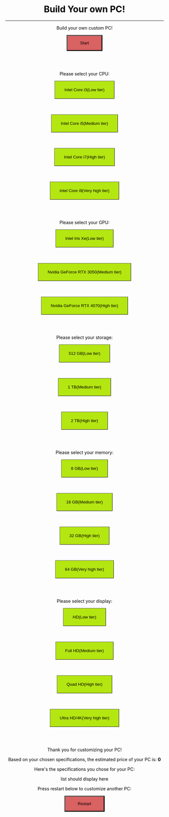 <!-- The website has been built using the website template from Mr. Mortensen's repository: https://github.com/jm1021/leuck_reunion.
The Architect theme for my website has been used. Credits to the Architect theme repository: https://github.com/pages-themes/architect.
Another credits to Intel and Nvidia for the CPU and GPU products that I included in the code. -->
<html>
    <h1 class="main-page">Build Your own PC!</h1>
    <hr>
    <style>
        .main-page{
            text-align: center;
            color: #000000;
        }
        .button_css{
            background-color: #b4e612;
            margin-bottom: 50px;
            padding-top: 20px;
            padding-bottom: 20px;
            padding-right: 30px;
            padding-left: 30px;
            transition: all 0.6s;
            border-width: 1px;
        }
        .button_css:hover{
            background-color: #5b6342;
            color: #babdd9;
        }
        .start-end-button{
            background-color: #d96262;
            margin-bottom: 50px;
            padding-top: 15px;
            padding-bottom: 15px;
            padding-right: 40px;
            padding-left: 40px;
            transition: all 0.6s;
            border-width: 3px;
        }
        .start-end-button:hover{
            background-color: #888a4e;
            color: #abd6d1;
        }
        #price-comment{
            background-color: #f2ef35;
            border-width: 5px;
        }
    </style>
<body>
<div class="main-page">
    <div id="start-page" class="text-style">
        <p>Build your own custom PC!</p>
        <button class="start-end-button" id="start-button" onclick="startSpecs()">Start</button>
    </div>
    <div id="select-cpu" class="text-style">
        <p>Please select your CPU:</p>
        <button class="button_css" onclick="lowTier(1)">Intel Core i3(Low tier)</button>
        <br>
        <button class="button_css" onclick="medTier(1)">Intel Core i5(Medium tier)</button>
        <br>
        <button class="button_css" onclick="highTier(1)">Intel Core i7(High tier)</button>
        <br>
        <button class="button_css" onclick="veryhighTier(1)">Intel Core i9(Very high tier)</button>
    </div>
    <div id="select-gpu" class="text-style">
        <p>Please select your GPU:</p>
        <button class="button_css" onclick="lowTier(2)">Intel Iris Xe(Low tier)</button>
        <br>
        <button class="button_css" onclick="medTier(2)">Nvidia GeForce RTX 3050(Medium tier)</button>
        <br>
        <button class="button_css" onclick="highTier(2)">Nvidia GeForce RTX 4070(High tier)</button>
    </div>
    <div id="select-storage" class="text-style">
        <p>Please select your storage:</p>
        <button class="button_css" onclick="lowTier(3)">512 GB(Low tier)</button>
        <br>
        <button class="button_css" onclick="medTier(3)">1 TB(Medium tier)</button>
        <br>
        <button class="button_css" onclick="highTier(3)">2 TB(High tier)</button>
    </div>
    <div id="select-memory" class="text-style">
        <p>Please select your memory:</p>
        <button class="button_css" onclick="lowTier(4)">8 GB(Low tier)</button>
        <br>
        <button class="button_css" onclick="medTier(4)">16 GB(Medium tier)</button>
        <br>
        <button class="button_css" onclick="highTier(4)">32 GB(High tier)</button>
        <br>
        <button class="button_css" onclick="veryhighTier(4)">64 GB(Very high tier)</button>
    </div>
    <div id="select-display" class="text-style">
        <p>Please select your display:</p>
        <button class="button_css" onclick="lowTier(5)">HD(Low tier)</button>
        <br>
        <button class="button_css" onclick="medTier(5)">Full HD(Medium tier)</button>
        <br>
        <button class="button_css" onclick="highTier(5)">Quad HD(High tier)</button>
        <br>
        <button class="button_css" onclick="veryhighTier(5)">Ultra HD/4K(Very high tier)</button>
    </div>
    <div id="end-screen" class="text-style">
        <p>Thank you for customizing your PC!</p>
        <p>Based on your chosen specifications, the estimated price of your PC is: <strong><span id="price">0</span></strong></p>
        <p><span id="price-comment"></span></p>
        <p>Here's the specifications you chose for your PC:</p>
        <p id="customization-list">list should display here</p>
        <p>Press restart below to customize another PC:</p>
        <button class="start-end-button" id="restart-button" onclick="restartCustomization()">Restart</button>
    </div>
</div>

<script>
    const homeScreen = document.getElementById("start-page");
    const cpuScreen = document.getElementById("select-cpu");
    const gpuScreen = document.getElementById("select-gpu");
    const storageScreen = document.getElementById("select-storage");
    const memoryScreen = document.getElementById("select-memory");
    const displayScreen = document.getElementById("select-display");

    const finishScreen = document.getElementById("end-screen");
    const price_display = document.getElementById("price");
    const price_comment_display = document.getElementById("price-comment");
    const displaySpecsList = document.getElementById("customization-list");
    const restart = document.getElementById("restart-button");

    homeScreen.style.display = "block";
    cpuScreen.style.display = "none";
    gpuScreen.style.display = "none";
    storageScreen.style.display = "none";
    memoryScreen.style.display = "none";
    displayScreen.style.display = "none";
    finishScreen.style.display = "none";

    var priceSum = 0;
    var specsList = [];

    console.log(specsList);
    
    // Function starts the customization form, called by start button
    function startSpecs() {
        homeScreen.style.display = "none";
        cpuScreen.style.display = "block";
    }

    // Function is called for all low tier selections
    function lowTier(pageNumber) {
        priceSum = priceSum + 150;
        if(pageNumber === 1){
            cpuScreen.style.display = "none";
            gpuScreen.style.display = "block";
            specsList.push("CPU: Intel Core i3");
        } else if(pageNumber === 2){
            gpuScreen.style.display = "none";
            storageScreen.style.display = "block";
            specsList.push("GPU: Intel Iris Xe");
        } else if(pageNumber === 3){
            storageScreen.style.display = "none";
            memoryScreen.style.display = "block";
            specsList.push("Storage: 512 GB");
        } else if(pageNumber === 4){
            memoryScreen.style.display = "none";
            displayScreen.style.display = "block";
            specsList.push("Memory: 8 GB");
        } else if(pageNumber === 5){
            displayScreen.style.display = "none";
            finishScreen.style.display = "block";
            specsList.push("Display: HD");
            checkFinishDisplay();
        }
    }

    // Function is called for all medium tier selections
    function medTier(pageNumber) {
        priceSum = priceSum + 300;
        if(pageNumber === 1){
            cpuScreen.style.display = "none";
            gpuScreen.style.display = "block";
            specsList.push("CPU: Intel Core i5");
        } else if(pageNumber === 2){
            gpuScreen.style.display = "none";
            storageScreen.style.display = "block";
            specsList.push("GPU: Nvidia GeForce RTX 3050");
        } else if(pageNumber === 3){
            storageScreen.style.display = "none";
            memoryScreen.style.display = "block";
            specsList.push("Storage: 1 TB");
        } else if(pageNumber === 4){
            memoryScreen.style.display = "none";
            displayScreen.style.display = "block";
            specsList.push("Memory: 16 GB");
        } else if(pageNumber === 5){
            displayScreen.style.display = "none";
            finishScreen.style.display = "block";
            specsList.push("Display: Full HD");
            checkFinishDisplay();
        }
    }

    // Function is called for all high tier selections
    function highTier(pageNumber) {
        priceSum = priceSum + 600;
        if(pageNumber === 1){
            cpuScreen.style.display = "none";
            gpuScreen.style.display = "block";
            specsList.push("CPU: Intel Core i7");
        } else if(pageNumber === 2){
            gpuScreen.style.display = "none";
            storageScreen.style.display = "block";
            specsList.push("GPU: Nvidia GeForce RTX 4070");
        } else if(pageNumber === 3){
            storageScreen.style.display = "none";
            memoryScreen.style.display = "block";
            specsList.push("Storage: 2 TB");
        } else if(pageNumber === 4){
            memoryScreen.style.display = "none";
            displayScreen.style.display = "block";
            specsList.push("Memory: 32 GB");
        } else if(pageNumber === 5){
            displayScreen.style.display = "none";
            finishScreen.style.display = "block";
            specsList.push("Display: Quad HD");
            checkFinishDisplay();
        }
    }

    // Function is called for all very high tier selections, only available for some configurations
    function veryhighTier(pageNumber) {
        priceSum = priceSum + 800;
        if(pageNumber === 1){
            cpuScreen.style.display = "none";
            gpuScreen.style.display = "block";
            specsList.push("CPU: Intel Core i9");
        } else if(pageNumber === 4){
            memoryScreen.style.display = "none";
            displayScreen.style.display = "block";
            specsList.push("Memory: 64 GB");
        } else if(pageNumber === 5){
            displayScreen.style.display = "none";
            finishScreen.style.display = "block";
            specsList.push("Display: Ultra HD/4K");
            checkFinishDisplay();
        }
    }

    // Checks if user is on finish screen and displays necessary info on finish screen
    function checkFinishDisplay(){
        if (finishScreen.style.display === "block") {
            // Display price
            price_display.innerHTML = priceSum + " dollars";
            // Display comment
            if(priceSum <= 1000){
                price_comment_display.innerHTML = "The PC with your specifications is relatively cheap!";
            } else if(priceSum <= 1500 && priceSum > 1000){
                price_comment_display.innerHTML = "The PC with your specifications is at a moderate price.";
            } else if(priceSum > 1500){
                price_comment_display.innerHTML = "The PC with your specifications is pretty expensive. Make sure to pay attention to your budget!";
            }
            // Display specifications chosen by user
            let listDisplay = "";
            for (let i = 0; i < specsList.length; i++) {
                listDisplay = listDisplay + specsList[i] + "<br>";
            }
            displaySpecsList.innerHTML = listDisplay;
        }
    }


    // Resets all data and returns to start screen, called by restart button
    function restartCustomization() {
        homeScreen.style.display = "block";
        cpuScreen.style.display = "none";
        gpuScreen.style.display = "none";
        storageScreen.style.display = "none";
        memoryScreen.style.display = "none";
        displayScreen.style.display = "none";
        finishScreen.style.display = "none";

        priceSum = 0;
        specsList = [];
    }
</script>
</body>
</html>
